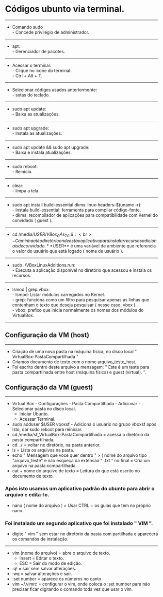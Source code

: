 # Códigos ubunto via terminal.
---
* Comando sudo <br> - Concede privilégio de administrador.
---
* apt: <br> - Gerenciador de pacotes.
---
* Acessar o terminal: <br> - Clique no icone do terminal. <br> - Ctrl + Alt + T.
---
- Selecionar códigos usados anteriormente: <br> - setas do teclado.
---
* sudo apt update: <br> - Baixa as atualizações.<br>
---
* sudo apt upgrade: <br> - Instala as atualizações.<br>
---
* sudo apt update && sudo apt upgrade: <br> - Baixa e instala atualizações.<br>
---
* sudo reboot: <br> - Reinicia.<br>
---
* clear: <br> - limpa a tela. <br>
---
* sudo apt install build-essential dkms linux-headers-$(uname -r): <br> - Instala build-essential: ferramenta para compilar código-fonte. <br> - dkms: recompilador de aplicações para compatibilidade com Kernel do convidado ( guest ).
---
* cd /media/$USER/VBox_GAs_7.0.6: <br> - Caminha até o diretório onde está o aplicativo para instalar recursos adicionais de convidado. **$USER** é uma variável de ambiente que referencia o valor do usuário que está logado ( nome de usuário ).
---
* sudo ./VBoxLinuxAdditions.run: <br> - Executa a aplicação disponível no diretório que acessou e instala os recursos.
---
* lsmod | grep vbox: <br> - lsmod: Listar módulos carregados no Kernel. <br> - grep: funciona como um filtro para pesquisar apenas as linhas que contenham o texto que deseja pesquisar ( nesse caso, vbox ). <br> - vbox: prefixo que inicia normalmente os nomes dos módulos do VirtualBox. <br>
---
## Configuração da VM (host)
---
* Criação de uma nova pasta na máquina física, no disco local " VirtualBox-PastaCompartilhada "
* Criamos documento de texto com o nome arquivo_teste_host.
* Foi escrito dentro deste arquivo a mensagem: " Este é um teste para pasta compartilhada entre host (máquina física) e guest (virtual). ".
## Configuração da VM (guest)
---
* Virtual Box - Configurações - Pasta Compartilhada - Adicionar - Selecionar pasta no disco local.
    - Iniciar Ubunto.
    - Acessar Terminal.
* sudo adduser $USER vboxsf - Adiciona o usuário no grupo vboxsf após isto, dar sudo reboot para reiniciar.
* cd /media/sf_VirtualBox-PastaCompartilhada = acessa o diretório da pasta compartilhada.
* cd ../ = voltar no diretório, na pasta anterior.
* ls = Lista os arquivos na pasta.
* echo " Mensagem que voce quer dentro " > ( nome do arquivo tipo "arquivo_teste" e não esqueça da extensão " .txt " no final = Cria um arquivo na pasta compartilhada.
* cat + nome do arquivo de texto = Leitura do que está escrito no documento de texto.
### Após isto usamos um aplicativo padrão do ubunto para abrir o arquivo e edita-lo.
* nano ( nome do arquivo ) = Usar CTRL + os guias que tem no próprio nano.
### Foi instalado um segundo aplicativo que foi instalado " VIM ".
- digite " vim " sem estar no diretório da pasta com partilhada e aparecerá os comandos de instalação.
---
* vim (nome do arquivo) = abre o arquivo de texto.
  - Insert = Editar o texto.
  - ESC = Sair do modo de edição.
* :q! = sair sem salvar alterações.
* :wq = salvar alterações e sair.
* :set number = aparece os números no canto
* vim ~/.vimrc = configurar o vim, onde coloca o :set number para não precisar ficar digitando o comando toda vez que usar o vim.
